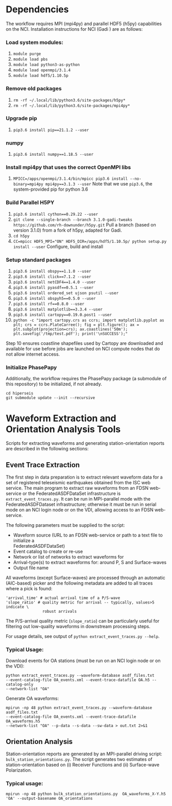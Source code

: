 # Dependencies
The workflow requires MPI (mpi4py) and parallel HDF5 (h5py) capabilities on the NCI.
Installation instructions for NCI (Gadi ) are as follows:

### Load system modules:
  1. `module purge`
  2. `module load pbs` 
  3. `module load python3-as-python`
  4. `module load openmpi/3.1.4`
  5. `module load hdf5/1.10.5p`

### Remove old packages
1. `rm -rf ~/.local/lib/python3.6/site-packages/h5py*`
2. `rm -rf ~/.local/lib/python3.6/site-packages/mpi4py*`

### Upgrade pip

 1. `pip3.6 install pip==21.1.2 --user`

### numpy

 1. `pip3.6 install numpy==1.18.5 --user`

### Install mpi4py that uses the correct OpenMPI libs

  1. `MPICC=/apps/openmpi/3.1.4/bin/mpicc pip3.6 install --no-binary=mpi4py mpi4py==3.1.3 --user` Note that we use `pip3.6`, the system-provided pip for python 3.6

### Build Parallel H5PY

1. `pip3.6 install cython==0.29.22 --user`
2. `git clone --single-branch --branch 3.1.0-gadi-tweaks https://github.com/rh-downunder/h5py.git` Pull a branch (based on version 3.1.0) from a fork of h5py, adapted for Gadi.
3. `cd h5py`
4. `CC=mpicc HDF5_MPI="ON" HDF5_DIR=/apps/hdf5/1.10.5p/ python setup.py install --user` Configure, build and install

### Setup standard packages

  1. `pip3.6 install obspy==1.1.0 --user`
  2. `pip3.6 install click==7.1.2 --user `
  3. `pip3.6 install netCDF4==1.4.0 --user`
  4. `pip3.6 install pyasdf==0.5.1 --user`
  5. `pip3.6 install ordered_set ujson psutil --user`
  6.  `pip3.6 install obspyh5==0.5.0 --user`
  7. `pip3.6 install rf==0.8.0 --user`
  8. `pip3.6 install matplotlib==3.3.4 --user`
  9. `pip3.6 install cartopy==0.19.0.post1 --user`
  10. `python -c "import cartopy.crs as ccrs; import matplotlib.pyplot as plt; crs = ccrs.PlateCarree(); fig = plt.figure(); ax = plt.subplot(projection=crs); ax.coastlines('50m'); plt.savefig('/tmp/test.pdf'); print('\nSUCCESS');"`

Step 10 ensures coastline shapefiles used by Cartopy are downloaded and available for use before 
jobs are launched on NCI compute nodes that do not allow internet access.

### Initialize PhasePapy
Additionally, the workflow requires the PhasePapy package (a submodule of this repository) to be
initialized, if not already.
```
cd hiperseis
git submodule update --init --recursive
```

# Waveform Extraction and Orientation Analysis Tools

Scripts for extracting waveforms and generating station-orientation reports are 
described in the following sections:

## Event Trace Extraction

The first step in data preparation is to extract relevant waveform data for a set of 
registered teleseismic earthquakes obtained from the ISC web service.
The main program to extract raw waveforms from an FDSN web-service or the 
FederatedASDFDataSet infrastructure is `extract_event_traces.py`. It can be run in 
MPI-parallel mode with the FederatedASDFDataset infrastructure; otherwise it must be 
run in serial mode on an NCI login node or on the VDI, allowing access to an 
FDSN web-service.

The following parameters must be supplied to the script:

 - Waveform source (URL to an FDSN web-service or path to a text file to initialize a \
   FederatedASDFDataSet)
 - Event catalog to create or re-use
 - Network or list of networks to extract waveforms for
 - Arrival-type(s) to extract waveforms for: around P, S and Surface-waves
 - Output file name

All waveforms (except Surface-waves) are processed through an automatic (AIC-based) 
picker and the following metadata are added to all traces where a pick is found:

```
'arrival_time' # actual arrival time of a P/S-wave
'slope_ratio' # quality metric for arrival -- typically, values>5 indicate \
                robust arrivals
```
The P/S-arrival quality metric (`slope_ratio`) can be particularly useful for 
filtering out low-quality waveforms in downstream processing steps.

For usage details, see output of `python extract_event_traces.py --help`.

### Typical Usage:

Download events for OA stations (must be run on an NCI login node or on the VDI):
```
python extract_event_traces.py --waveform-database asdf_files.txt 
--event-catalog-file OA_events.xml --event-trace-datafile OA.h5 --catalog-only 
--network-list "OA"
```

Generate OA waveforms:
```
mpirun -np 48 python extract_event_traces.py --waveform-database asdf_files.txt 
--event-catalog-file OA_events.xml --event-trace-datafile OA_waveforms.h5 
--network-list "OA" --p-data --s-data --sw-data > out.txt 2>&1
```
## Orientation Analysis

Station-orientation reports are generated by an MPI-parallel driving script: 
`bulk_station_orientations.py`. The script generates two estimates of station-orientation 
based on (i) Receiver Functions and (ii) Surface-wave Polarization.

### Typical usage:
`mpirun -np 48 python bulk_station_orientations.py 
OA_waveforms_X-Y.h5 'OA' --output-basename OA_orientations`
